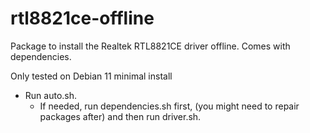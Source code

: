 # rtl8821ce-offline </br>

Package to install the Realtek RTL8821CE driver offline. Comes with dependencies. </br>

Only tested on Debian 11 minimal install </br>

 - Run auto.sh. </br>
    - If needed, run dependencies.sh first, (you might need to repair packages after) and then run driver.sh. </br>

